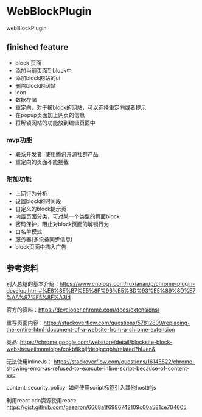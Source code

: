 # WebBlockPlugin
webBlockPlugin

## finished feature

* block 页面
* 添加当前页面到block中
* 添加block网站的ui
* 删除block的网站
* icon
* 数据存储
* 重定向，对于被block的网站，可以选择重定向或者提示
* 在popup页面加上网页的信息
* 将解锁网站的功能放到编辑页面中

### mvp功能

* 联系开发者: 使用腾讯开源社群产品
* 重定向的页面不能拦截

### 附加功能

* 上网行为分析
* 设置block的时间段 
* 自定义的block提示页
* 内置页面分类，可对某一个类型的页面block
* 密码保护，阻止对block页面的解锁行为
* 白名单模式
* 服务器(多设备同步信息)
* block页面中插入广告

## 参考资料

别人总结的基本介绍：https://www.cnblogs.com/liuxianan/p/chrome-plugin-develop.html#%E8%8E%B7%E5%8F%96%E5%BD%93%E5%89%8D%E7%AA%97%E5%8F%A3id

官方的资料：https://developer.chrome.com/docs/extensions/

重写页面内容：https://stackoverflow.com/questions/57812809/replacing-the-entire-html-document-of-a-website-from-a-chrome-extension

竞品: https://chrome.google.com/webstore/detail/blocksite-block-websites/eiimnmioipafcokbfikbljfdeojpcgbh/related?hl=en&

无法使用inlineJs： https://stackoverflow.com/questions/16145522/chrome-showing-error-as-refused-to-execute-inline-script-because-of-content-sec

content_security_policy: 如何使用script标签引入其他host的js

利用react cdn资源使用react: https://gist.github.com/gaearon/6668a1f6986742109c00a581ce704605
